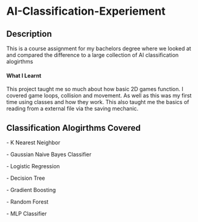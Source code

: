 <body>
<h1>AI-Classification-Experiement</h1>
<p>
<h2>Description</h2>
This is a course assignment for my bachelors degree where we looked at and compared the difference to a large collection of AI classification alogirthms

<h4>What I Learnt</h4>
This project taught me so much about how basic 2D games function. I covered game loops, collision and movement. As well as this was my first time using classes and how they work. This also taught me the basics of reading from a external file via the saving mechanic.
</p>

<h2>Classification Alogirthms Covered</h2>
<p> - K Nearest Neighbor</p>
<p> - Gaussian Naive Bayes Classifier</p>
<p> - Logistic Regression</p>
<p> - Decision Tree</p>
<p> - Gradient Boosting</p>
<p> - Random Forest</p>
<p> - MLP Classifier</p>

</body>
